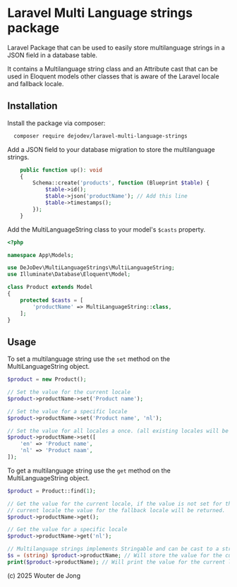 # Laravel Multi Language strings package
Laravel Package that can be used to easily store multilanguage strings in a JSON field in a database table.

It contains a Multilanguage string class and an Attribute cast that can be used in Eloquent models 
other classes that is aware of the Laravel locale and fallback locale.

## Installation

Install the package via composer:
```bash
  composer require dejodev/laravel-multi-language-strings
```

Add a JSON field to your database migration to store the multilanguage strings.

```php
    public function up(): void
    {
        Schema::create('products', function (Blueprint $table) {
            $table->id();
            $table->json('productName'); // Add this line
            $table->timestamps();
        });
    }
``` 

Add the MultiLanguageString class to your model's `$casts` property.

```php
<?php

namespace App\Models;

use DeJoDev\MultiLanguageStrings\MultiLanguageString;
use Illuminate\Database\Eloquent\Model;

class Product extends Model
{
    protected $casts = [
        'productName' => MultiLanguageString::class,
    ];
}
```

## Usage
To set a multilanguage string use the `set` method on the MultiLanguageString object.

```php
$product = new Product();

// Set the value for the current locale
$product->productName->set('Product name');

// Set the value for a specific locale
$product->productName->set('Product name', 'nl'); 

// Set the value for all locales a once. (all existing locales will be cleared)
$product->productName->set([
    'en' => 'Product name',
    'nl' => 'Product naam',
]);
```

To get a multilanguage string use the `get` method on the MultiLanguageString object.

```php
$product = Product::find(1);

// Get the value for the current locale, if the value is not set for the
// current locale the value for the fallback locale will be returned.
$product->productName->get();

// Get the value for a specific locale
$product->productName->get('nl');

// Multilanguage strings implements Stringable and can be cast to a string
$s = (string) $product->productName; // Will store the value for the current locale in $s
print($product->productName); // Will print the value for the current locale

```
(c) 2025 Wouter de Jong
